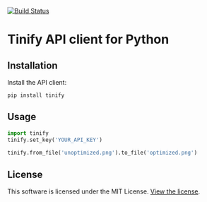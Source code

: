 [<img src="https://travis-ci.org/tinify/tinify-python.svg?branch=master" alt="Build Status">](https://travis-ci.org/tinify/tinify-python)

# Tinify API client for Python

## Installation

Install the API client:

```
pip install tinify
```

## Usage

```python
import tinify
tinify.set_key('YOUR_API_KEY')

tinify.from_file('unoptimized.png').to_file('optimized.png')
```

## License

This software is licensed under the MIT License. [View the license](LICENSE).
